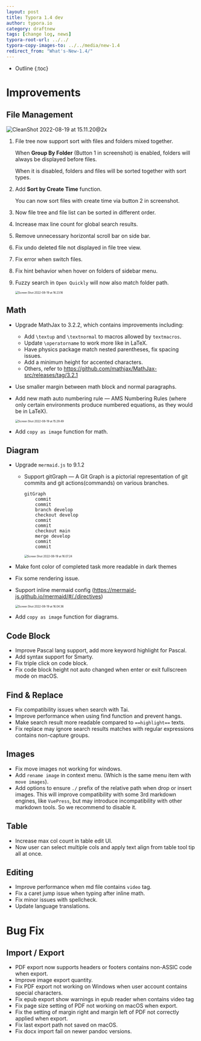 ```yaml
---
layout: post
title: Typora 1.4 dev
author: typora.io
category: draftnew
tags: [change log, news]
typora-root-url: ../../
typora-copy-images-to: ../../media/new-1.4
redirect_from: "What's-New-1.4/"
---
```


* Outline
{:toc}
# Improvements

## File Management

![CleanShot 2022-08-19 at 15.11.20@2x](/media/new-1.4/CleanShot%202022-08-19%20at%2015.11.20@2x.png)

1. File tree now support sort with files and folders mixed together. 

   When **Group By Folder** (Button 1 in screenshot) is enabled, folders will always be displayed before files.

   When it is disabled, folders and files will be sorted together with sort types.

2. Add **Sort by Create Time** function. 

   You can now sort files with create time via button 2 in screenshot.

3. Now file tree and file list can be sorted in different order.

4. Increase max line count for global search results.

5. Remove unnecessary horizontal scroll bar on side bar. 

6. Fix undo deleted file not displayed in file tree view.

7. Fix error when switch files.

8. Fix hint behavior when hover on folders of sidebar menu.

9. Fuzzy search in `Open Quickly` will now also match folder path.

   <img src="/media/new-1.4/Screen%20Shot%202022-08-19%20at%2016.23.16.png" alt="Screen Shot 2022-08-19 at 16.23.16" style="zoom:50%;" />

## Math

- Upgrade MathJax to 3.2.2, which contains improvements including:

  - Add `\textup` and `\textnormal` to macros allowed by `textmacros`. 
  - Update `\operatorname` to work more like in LaTeX.
  - Have physics package match nested parentheses, fix spacing issues. 
  - Add a minimum height for accented characters.
  - Others, refer to <https://github.com/mathjax/MathJax-src/releases/tag/3.2.1>

- Use smaller margin between math block and normal paragraphs.

- Add new math auto numbering rule — AMS Numbering Rules (where only certain environments produce numbered equations, as they would be in LaTeX).

  <img src="/media/new-1.4/Screen%20Shot%202022-08-19%20at%2015.29.49.png" alt="Screen Shot 2022-08-19 at 15.29.49" style="zoom:50%;" />

- Add `copy as image` function for math.

## Diagram

- Upgrade `mermaid.js` to 9.1.2

  - Support gitGraph — A Git Graph is a pictorial representation of git commits and git actions(commands) on various branches.

    ```
    gitGraph
        commit
        commit
        branch develop
        checkout develop
        commit
        commit
        checkout main
        merge develop
        commit
        commit
    ```

    

    <img src="/media/new-1.4/Screen%20Shot%202022-08-19%20at%2016.07.24.png" alt="Screen Shot 2022-08-19 at 16.07.24" style="zoom:50%;" />

- Make font color of completed task more readable in dark themes

- Fix some rendering issue. 

- Support inline mermaid config (<https://mermaid-js.github.io/mermaid/#/./directives>)

  <img src="/media/new-1.4/Screen%20Shot%202022-08-19%20at%2016.04.36.png" alt="Screen Shot 2022-08-19 at 16.04.36" style="zoom:50%;" />

- Add `copy as image` function for diagrams.

## Code Block

- Improve Pascal lang support, add more keyword highlight for Pascal.
- Add syntax support for Smarty.
- Fix triple click on code block.
- Fix code block height not auto changed when enter or exit fullscreen mode on macOS.

## Find & Replace

- Fix compatibility issues when search with Tai.
- Improve performance when using find function and prevent hangs.
- Make search result more readable compared to `==highlight==` texts.
- Fix replace may ignore search results matches with regular expressions contains non-capture groups.

## Images

- Fix move images not working for windows.
- Add `rename image` in context menu. (Which is the same menu item with `move images`).
- Add options to ensure `./` prefix of the relative path when drop or insert images. This will improve compatibility with some 3rd markdown engines, like `VuePress`, but may introduce incompatibility with other markdown tools. So we recommend to disable it.

## Table

- Increase max col count in table edit UI.
- Now user can select multiple cols and apply text align from table tool tip all at once.

## Editing

- Improve performance when md file contains `video` tag.
- Fix a caret jump issue when typing after inline math.
- Fix minor issues with spellcheck.
- Update language translations.

# Bug Fix

## Import / Export

- PDF export now supports headers or footers contains non-ASSIC code when export.
- Improve image export quantity.
- Fix PDF export not working on Windows when user account contains special characters.
- Fix epub export show warnings in epub reader when contains video tag
- Fix page size setting of PDF not working on macOS when export.
- Fix the setting of margin right and margin left of PDF not correctly applied when export.
- Fix last export path not saved on macOS.
- Fix docx import fail on newer pandoc versions.
